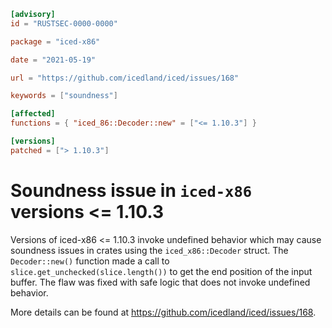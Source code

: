 ```toml
[advisory]
id = "RUSTSEC-0000-0000"

package = "iced-x86"

date = "2021-05-19"

url = "https://github.com/icedland/iced/issues/168"

keywords = ["soundness"]

[affected]
functions = { "iced_86::Decoder::new" = ["<= 1.10.3"] }

[versions]
patched = ["> 1.10.3"]
```

# Soundness issue in `iced-x86` versions <= 1.10.3 

Versions of iced-x86 <= 1.10.3 invoke undefined behavior which may cause soundness
issues in crates using the `iced_x86::Decoder` struct. The `Decoder::new()` function
made a call to `slice.get_unchecked(slice.length())` to get the end position of 
the input buffer. The flaw was fixed with safe logic that does not invoke undefined
behavior.

More details can be found at <https://github.com/icedland/iced/issues/168>.
